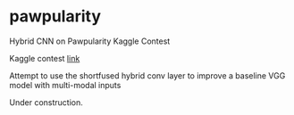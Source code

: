 # pawpularity
Hybrid CNN on Pawpularity Kaggle Contest

Kaggle contest [link](https://www.kaggle.com/c/petfinder-pawpularity-score) 

Attempt to use the shortfused hybrid conv layer to improve a baseline VGG model with multi-modal inputs

Under construction.